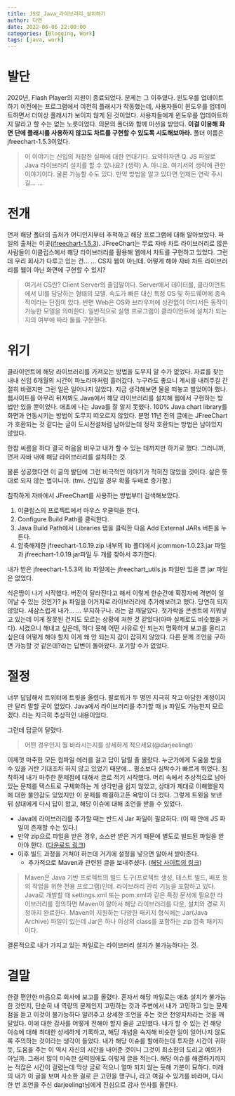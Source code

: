 ```yaml
---
title: JS로_Java_라이브러리_설치하기
author: 다연
date: 2022-06-06 22:00:00
categories: [Blogging, Work]
tags: [java, work]
---
```

# 발단
2020년, Flash Player의 지원이 종료되었다. 문제는 그 이후였다. 윈도우를 업데이트하기 이전에는 프로그램에서 여전히 플래시가 작동했는데, 사용자들이 윈도우를 업데이트하면서 더이상 플래시가 보이지 않게 된 것이었다. 사용자들에게 윈도우를 업데이트하지 말라고 할 수는 없는 노릇이었다. 
의문의 폴더와 함께 미션을 받았다. **이걸 이용해 화면 단에 플래시를 사용하지 않고도 차트를 구현할 수 있도록 시도해보아라.** 폴더 이름은 jfreechart-1.5.3이었다.

> 이 이야기는 신입의 처참한 실패에 대한 연대기다. 요약하자면
> Q. JS 파일로 Java 라이브러리 설치를 할 수 있나요?
> (생략)
> A. 아니요.
> 여기서의 생략에 관한 이야기이다. 물론 가능할 수도 있다. 만약 방법을 알고 있다면 언제든 연락 주시길... ... 

# 전개
먼저 해당 폴더의 출처가 어디인지부터 추적하고 해당 프로그램에 대해 알아보았다. 파일의 출처는 이곳([jfreechart-1.5.3](https://github.com/jfree/jfreechart/releases/tag/v1.5.3)). JFreeChart는 무료 자바 차트 라이브러리로 많은 사람들이 이클립스에서 해당 라이브러리를 활용해 웹에서 차트를 구현하고 있었다.
그런데 우리 회사가 다루고 있는 건... ... CS지 웹이 아닌데. 어떻게 해야 자바 차트 라이브러리를 웹이 아닌 화면에 구현할 수 있지? 
> 여기서 CS란?
> Client Server의 줄임말이다. Server에서 데이터를, 클라이언트에서 UI를 담당하는 형태의 모델. 속도가 빠른 대신 특정 OS 및 하드웨어에 종속적이라는 단점이 있다.
> 반면 Web은 OS와 브라우저에 상관없이 어디서든 동작이 가능한 모델을 의미한다.
> 일반적으로 실행 프로그램이 클라이언트에 설치가 되는지의 여부에 따라 둘을 구분한다.
# 위기
클라이언트에 해당 라이브러리를 가져오는 방법을 도무지 알 수가 없었다. 자료를 찾는 내내 신입 6개월의 시간이 파노라마처럼 흘러갔다. 누구라도 좋으니 계시를 내려주길 간절히 바랬지만 그런 일은 일어나지 않았다. 지금 생각해보면 물을 떠놓고 빌었어야 했나. 웹사이트를 아무리 뒤져봐도 Java에서 해당 라이브러리를 설치해 웹에서 구현하는 방법만 있을 뿐이었다. 애초에 나는 Java를 잘 알지 못했다. 100% Java chart library를 화면과 연동시키는 방법이 도무지 떠오르지 않았다. 분명 11년 전의 글에는 JFreeChart가 호환되는 것 같다는 글이 도시전설처럼 남아있는데 정작 호환되는 방법은 남아있지 않았다.

한참 씨름을 하다 결국 마음을 비우고 내가 할 수 있는 데까지만 하기로 했다. 그러니까, 먼저 자바 내에 해당 라이브러리를 설치하는 것.

물론 성공했다면 이 글의 발단에 그런 비극적인 이야기가 적히진 않았을 것이다. 삶은 뜻대로 되지 않는 법이니까. (tmi. 신입일 경우 확률 두배로 증가함.)

침착하게 자바에서 JFreeChart를 사용하는 방법부터 검색해보았다. 
1. 이클립스의 프로젝트에서 마우스 우클릭을 한다.
2. Configure Build Path를 클릭한다.
3. Java Build Path에서 Libraries 탭을 클릭한 다음 Add External JARs 버튼을 누른다.
4. 압축해제한 jfreechart-1.0.19.zip 내부의 lib 폴더에서 jcommon-1.0.23.jar 파일과 jfreechart-1.0.19.jar파일 두 개를 찾아서 추가한다. 

내가 받은 jfreechart-1.5.3의 lib 파일에는 jfreechart_utils.js 파일만 있을 뿐 jar 파일은 없었다.

식은땀이 나기 시작했다. 버전이 달라진다고 해서 이렇게 한순간에 확장자에 격변이 일어날 수 있는 것인가? js 파일을 어거지로 라이브러리에 추가해보려고 했다. 당연히 되지 않았다. 새삼스럽게 내가... ... 무지하구나. 라는 걸 깨달았다. 젓가락을 콘센트에 끼워넣고 있는데 이게 잘못된 건지도 모르는 상황에 처한 것 같았다(아마 실제로도 비슷했을 거다). 시켰으니 해내고 싶은데, 하다 못해 어떤 사유로 안 되는지 명확하게 보고를 올리고 싶은데 어떻게 해야 할지 이게 왜 안 되는지 감이 잡히지 않았다. 다른 분께 조언을 구하면 가능할 것 같은데?라는 답변이 돌아왔다. 포기할 수가 없었다. 

# 절정
너무 답답해서 트위터에 트윗을 올렸다. 팔로워가 두 명인 지극히 작고 아담한 계정이지만 달리 말할 곳이 없었다. Java에서 라이브러리를 추가할 때 js 파일도 가능한지 모르겠다. 라는 지극히 추상적인 내용이었다.

그런데 답글이 달렸다. 
> 어떤 경우인지 뭘 바라시는지를 상세하게 적으세요(@darjeelingt)

이제껏 마주한 모든 컴파일 에러를 걸고 답이 달릴 줄 몰랐다. 누군가에게 도움을 받을 수 있을 거란 기대조차 하지 않고 있었기 때문에... 평소보다 심박수가 빠르게 뛰었다. 침착하게 내가 마주한 문제점에 대해서 글로 적기 시작했다. 머리 속에서 추상적으로 남아 있는 문제를 텍스트로 구체화하는 게 생각만큼 쉽지 않았고, 상대가 제대로 이해했을지에 대한 불안감도 있었지만 이 문제를 해결하고픈 욕망이 더 컸다. 그렇게 트윗을 보낸 뒤 상대에게 다시 답이 왔고, 해당 이슈에 대해 조언을 받을 수 있었다. 

* Java에 라이브러리를 추가할 때는 반드시 Jar 파일이 필요하다. (이 때 안에 JS 파일이 존재할 수는 있다.)
* 만약 zip으로 파일을 받은 경우, 소스만 받은 거기 때문에 별도로 빌드된 파일을 받아야 한다. ([다운로드 링크](https://repo1.maven.org/maven2/org/jfree/jfreechart/1.5.3/))
* 이후 빌드 과정을 거쳐야 하는데 거기에 설정을 넣으면 알아서 받아준다.
	* 추가적으로 Maven과 관련된 글을 보내주셨다. ([해당 사이트의 링크](https://kogle.tistory.com/m/223))

> Maven은 Java 기반 프로젝트의 빌드 도구(프로젝트 생성, 테스트 빌드, 배포 등의 작업을 위한 전용 프로그램)인데. 라이브러리 관리 기능을 포함하고 있다. Java로 개발할 때 settings.xml 또는 pom.xml과 같은 특정 문서에 필요한 라이브러리를 정의하면 Maven이 알아서 해당 라이브러리를 다운, 설치와 경로 지정까지 완료한다.
Maven이 지원하는 다양한 패키지 형식에는 Jar(Java Archive) 파일이 있는데 Jar은 하나 이상의 class를 포함하는 zip 압축 패키지이다.

결론적으로 내가 가지고 있는 파일로는 라이브러리 설치가 불가능하다는 것. 

# 결말 
한결 편안한 마음으로 회사에 보고를 올렸다. 혼자서 해당 파일로는 애초 설치가 불가능한 것인지, 단순히 내 역량의 문제인지 고민하는 것과 주변에서 내가 고민하고 있는 문제점을 듣고 이것이 불가능하다 알려주고 상세한 조언을 주는 것은 천양지차라는 것을 깨달았다. 이에 대한 감사를 어떻게 전해야 할지 줄곧 고민했다. 내가 할 수 있는 건 해당 이슈에 대해 최대한 상세하게 기록하고, 해당 개념을 숙지해 비슷한 일이 일어나지 않도록 주의하는 것이라는 생각이 들었다. 내가 해당 이슈를 할애하는데 투자한 시간이 귀하듯, 도움을 주는 이 역시 자신의 시간을 내어준 것이니 그것이 최소한의 도리고 예의가 아닐까. 그래서 많이 미숙한 실력임에도 이렇게 글을 적는다. 해당 이슈를 해결하기까지는 적잖은 시간이 걸렸는데 막상 글로 적으니 얼마 되지 않는 듯해 기분이 묘하다. 미래의 내가 이 글을 보며 사소한 걸로 큰 고민을 했구나, 라고 여길 수 있기를 바라며, 다시 한 번 조언을 주신 darjeelingt님에게 진심으로 감사 인사를 올린다. 
